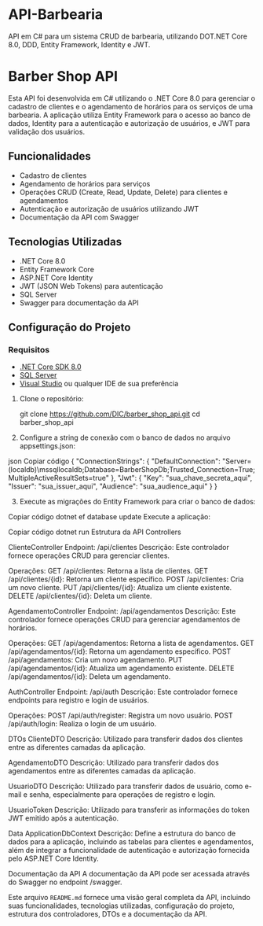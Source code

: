 # API-Barbearia
API em C# para um sistema CRUD de barbearia, utilizando DOT.NET Core 8.0, DDD, Entity Framework, Identity e JWT.


# Barber Shop API

Esta API foi desenvolvida em C# utilizando o .NET Core 8.0 para gerenciar o cadastro de clientes e o agendamento de horários para os serviços de uma barbearia. A aplicação utiliza Entity Framework para o acesso ao banco de dados, Identity para a autenticação e autorização de usuários, e JWT para validação dos usuários.

## Funcionalidades

- Cadastro de clientes
- Agendamento de horários para serviços
- Operações CRUD (Create, Read, Update, Delete) para clientes e agendamentos
- Autenticação e autorização de usuários utilizando JWT
- Documentação da API com Swagger

## Tecnologias Utilizadas

- .NET Core 8.0
- Entity Framework Core
- ASP.NET Core Identity
- JWT (JSON Web Tokens) para autenticação
- SQL Server
- Swagger para documentação da API

## Configuração do Projeto

### Requisitos

- [.NET Core SDK 8.0](https://dotnet.microsoft.com/download)
- [SQL Server](https://www.microsoft.com/sql-server/sql-server-downloads)
- [Visual Studio](https://visualstudio.microsoft.com/) ou qualquer IDE de sua preferência

1. Clone o repositório:

   git clone https://github.com/DIC/barber_shop_api.git
   cd barber_shop_api


2. Configure a string de conexão com o banco de dados no arquivo appsettings.json:

json
Copiar código
{
  "ConnectionStrings": {
    "DefaultConnection": "Server=(localdb)\\mssqllocaldb;Database=BarberShopDb;Trusted_Connection=True;MultipleActiveResultSets=true"
  },
  "Jwt": {
    "Key": "sua_chave_secreta_aqui",
    "Issuer": "sua_issuer_aqui",
    "Audience": "sua_audience_aqui"
  }
}


3. Execute as migrações do Entity Framework para criar o banco de dados:

Copiar código
dotnet ef database update
Execute a aplicação:

Copiar código
dotnet run
Estrutura da API
Controllers

ClienteController
Endpoint: /api/clientes
Descrição: Este controlador fornece operações CRUD para gerenciar clientes.

Operações:
GET /api/clientes: Retorna a lista de clientes.
GET /api/clientes/{id}: Retorna um cliente específico.
POST /api/clientes: Cria um novo cliente.
PUT /api/clientes/{id}: Atualiza um cliente existente.
DELETE /api/clientes/{id}: Deleta um cliente.

AgendamentoController
Endpoint: /api/agendamentos
Descrição: Este controlador fornece operações CRUD para gerenciar agendamentos de horários.

Operações:
GET /api/agendamentos: Retorna a lista de agendamentos.
GET /api/agendamentos/{id}: Retorna um agendamento específico.
POST /api/agendamentos: Cria um novo agendamento.
PUT /api/agendamentos/{id}: Atualiza um agendamento existente.
DELETE /api/agendamentos/{id}: Deleta um agendamento.

AuthController
Endpoint: /api/auth
Descrição: Este controlador fornece endpoints para registro e login de usuários.

Operações:
POST /api/auth/register: Registra um novo usuário.
POST /api/auth/login: Realiza o login de um usuário.

DTOs
ClienteDTO
Descrição: Utilizado para transferir dados dos clientes entre as diferentes camadas da aplicação.

AgendamentoDTO
Descrição: Utilizado para transferir dados dos agendamentos entre as diferentes camadas da aplicação.

UsuarioDTO
Descrição: Utilizado para transferir dados de usuário, como e-mail e senha, especialmente para operações de registro e login.

UsuarioToken
Descrição: Utilizado para transferir as informações do token JWT emitido após a autenticação.

Data
ApplicationDbContext
Descrição: Define a estrutura do banco de dados para a aplicação, incluindo as tabelas para clientes e agendamentos, além de integrar a funcionalidade de autenticação e autorização fornecida pelo ASP.NET Core Identity.

Documentação da API
A documentação da API pode ser acessada através do Swagger no endpoint /swagger.



Este arquivo `README.md` fornece uma visão geral completa da API, incluindo suas funcionalidades, tecnologias utilizadas, configuração do projeto, estrutura dos controladores, DTOs e a documentação da API. 


